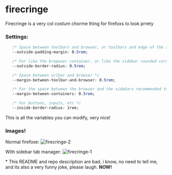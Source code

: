 # firecringe
Firecringe is a very col costum chorme thing for firefoxs to look prrety


### Settings:
```css
   /* Space between toolbars and browser, or toolbars and edge of the screen */
   --outside-padding-margin: 0.5rem;

   /* For like the bropwser container, or like the sidebar rounded corners */
   --outside-border-radius: 0.5rem;

   /* Space between urlbar and browser */
   --margin-between-toolbar-and-browser: 0.5rem;

   /* For the space between the browser and the sidebars recommended to be 0.2 or more */
   --margin-between-containers: 0.5rem;

   /* For buttons, inputs, etc */
   --inside-border-radius: 1rem;
```

This is all the variables you can modify, very nice!


### Images!

Normal firefoxe:
![firecringe-2](https://github.com/CunhaPedro25/firecringe/assets/72658683/71d59776-7181-40ff-83ce-1efe67764fd5)


With sidebar tab manager:
![firecringe-1](https://github.com/CunhaPedro25/firecringe/assets/72658683/8a5fe820-df3d-4c1a-98b0-6a704860fc87)


\* This README and repo description are bad, i know, no need to tell me, and its also a very funny joke, please laugh. **NOW!**
